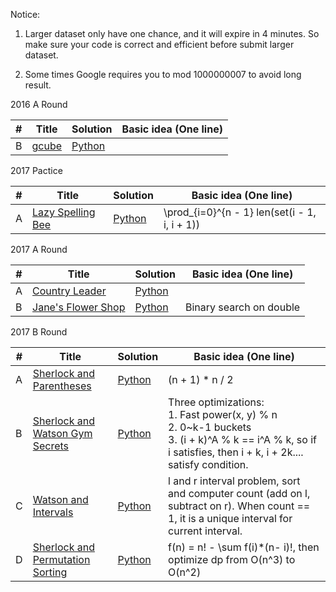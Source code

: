 Notice:

1. Larger dataset only have one chance, and it will expire in 4 minutes. So make sure your code is correct and efficient before submit larger dataset.

2. Some times Google requires you to mod 1000000007 to avoid long result.

2016 A Round

| # | Title | Solution | Basic idea (One line) |
|---| ----- | -------- | --------------------- |
| B | [gcube](https://code.google.com/codejam/contest/4284486/dashboard#s=p1) | [Python]() | |


2017 Pactice

| # | Title | Solution | Basic idea (One line) |
|---| ----- | -------- | --------------------- |
| A | [Lazy Spelling Bee]() | [Python]() | \prod_{i=0}^{n - 1} len(set(i - 1, i, i + 1))|



2017 A Round

| # | Title | Solution | Basic idea (One line) |
|---| ----- | -------- | --------------------- |
| A | [Country Leader](https://code.google.com/codejam/contest/11274486/dashboard#s=p0) | [Python]() | |
| B | [Jane's Flower Shop](https://code.google.com/codejam/contest/11274486/dashboard#s=p1) | [Python]() | Binary search on double |



2017 B Round

| # | Title | Solution | Basic idea (One line) |
|---| ----- | -------- | --------------------- |
| A | [Sherlock and Parentheses](https://code.google.com/codejam/contest/5254487/dashboard#s=p0) | [Python]() | (n + 1) * n / 2 | 
| B | [Sherlock and Watson Gym Secrets](https://code.google.com/codejam/contest/5254487/dashboard#s=p1) | [Python]() | Three optimizations:<br>1. Fast power(x, y) % n<br>2. 0~k-1 buckets<br>3. (i + k)^A % k == i^A % k, so if i satisfies, then i + k, i + 2k.... satisfy condition. |
| C | [Watson and Intervals](https://code.google.com/codejam/contest/5254487/dashboard#s=p2) | [Python]() | l and r interval problem, sort and computer count (add on l, subtract on r). When count == 1, it is a unique interval for current interval. |
| D | [Sherlock and Permutation Sorting](https://code.google.com/codejam/contest/5254487/dashboard#s=p3) | [Python]() | f(n) = n! - \sum f(i)*(n- i)!, then optimize dp from O(n^3) to O(n^2) | 